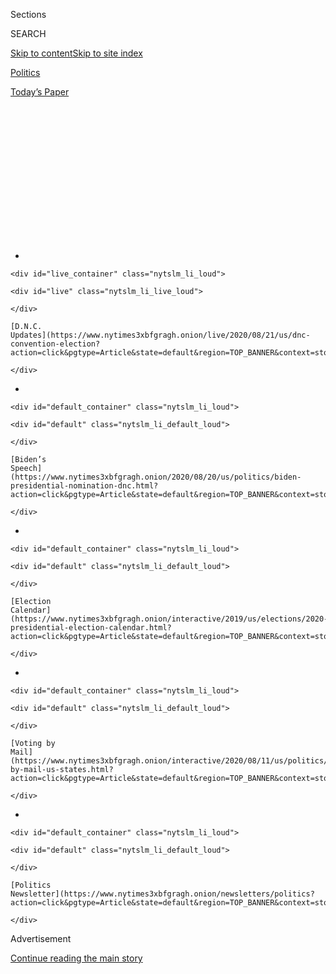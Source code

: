<div id="app">

<div>

<div>

<div>

<div class="NYTAppHideMasthead css-1q2w90k e1suatyy0">

<div class="section css-ui9rw0 e1suatyy2">

<div class="css-eph4ug er09x8g0">

<div class="css-6n7j50">

</div>

<span class="css-1dv1kvn">Sections</span>

<div class="css-10488qs">

<span class="css-1dv1kvn">SEARCH</span>

</div>

[Skip to content](#site-content)[Skip to site
index](#site-index)

</div>

<div id="masthead-section-label" class="css-1wr3we4 eaxe0e00">

[Politics](https://www.nytimes3xbfgragh.onion/section/politics)

</div>

<div class="css-10698na e1huz5gh0">

</div>

</div>

<div id="masthead-bar-one" class="section hasLinks css-15hmgas e1csuq9d3">

<div class="css-uqyvli e1csuq9d0">

</div>

<div class="css-1uqjmks e1csuq9d1">

</div>

<div class="css-9e9ivx">

[](https://myaccount.nytimes3xbfgragh.onion/auth/login?response_type=cookie&client_id=vi)

</div>

<div class="css-1bvtpon e1csuq9d2">

[Today’s
Paper](https://www.nytimes3xbfgragh.onion/section/todayspaper)

</div>

</div>

</div>

</div>

<div data-aria-hidden="false">

<div id="site-content" data-role="main">

<div>

<div class="css-1aor85t" style="opacity:0.000000001;z-index:-1;visibility:hidden">

<div class="css-1hqnpie">

<div class="css-epjblv">

<span class="css-17xtcya">[Politics](/section/politics)</span><span class="css-x15j1o">|</span><span class="css-fwqvlz">‘He
Hasn’t Been Here’: Why Joe Biden Lags in Super Tuesday
States</span>

</div>

<div class="css-k008qs">

<div class="css-1iwv8en">

<span class="css-18z7m18"></span>

<div>

</div>

</div>

<span class="css-1n6z4y">https://nyti.ms/2PsJ5Xm</span>

<div class="css-1705lsu">

<div class="css-4xjgmj">

<div class="css-4skfbu" data-role="toolbar" data-aria-label="Social Media Share buttons, Save button, and Comments Panel with current comment count" data-testid="share-tools">

  - 
  - 
  - 
  - 
    
    <div class="css-6n7j50">
    
    </div>

  - 

</div>

</div>

</div>

</div>

</div>

</div>

<div class="css-13pd83m">

<div id="NYT_TOP_BANNER_REGION">

<div>

<div id="styln-elections-notifications-menu" class="section css-l08pwh interactive-content interactive-size-medium">

<div class="css-17ih8de interactive-body">

<div class="nytslm_innerContainer" data-aria-live="polite">

<div class="nytslm_title">

</div>

  - 
    
    <div id="live_container" class="nytslm_li_loud">
    
    <div id="live" class="nytslm_li_live_loud">
    
    </div>
    
    [D.N.C.
    Updates](https://www.nytimes3xbfgragh.onion/live/2020/08/21/us/dnc-convention-election?action=click&pgtype=Article&state=default&region=TOP_BANNER&context=storylines_menu)
    
    </div>

  - 
    
    <div id="default_container" class="nytslm_li_loud">
    
    <div id="default" class="nytslm_li_default_loud">
    
    </div>
    
    [Biden’s
    Speech](https://www.nytimes3xbfgragh.onion/2020/08/20/us/politics/biden-presidential-nomination-dnc.html?action=click&pgtype=Article&state=default&region=TOP_BANNER&context=storylines_menu)
    
    </div>

  - 
    
    <div id="default_container" class="nytslm_li_loud">
    
    <div id="default" class="nytslm_li_default_loud">
    
    </div>
    
    [Election
    Calendar](https://www.nytimes3xbfgragh.onion/interactive/2019/us/elections/2020-presidential-election-calendar.html?action=click&pgtype=Article&state=default&region=TOP_BANNER&context=storylines_menu)
    
    </div>

  - 
    
    <div id="default_container" class="nytslm_li_loud">
    
    <div id="default" class="nytslm_li_default_loud">
    
    </div>
    
    [Voting by
    Mail](https://www.nytimes3xbfgragh.onion/interactive/2020/08/11/us/politics/vote-by-mail-us-states.html?action=click&pgtype=Article&state=default&region=TOP_BANNER&context=storylines_menu)
    
    </div>

  - 
    
    <div id="default_container" class="nytslm_li_loud">
    
    <div id="default" class="nytslm_li_default_loud">
    
    </div>
    
    [Politics
    Newsletter](https://www.nytimes3xbfgragh.onion/newsletters/politics?action=click&pgtype=Article&state=default&region=TOP_BANNER&context=storylines_menu)
    
    </div>

</div>

</div>

</div>

</div>

</div>

</div>

<div id="top-wrapper" class="css-1sy8kpn">

<div id="top-slug" class="css-l9onyx">

Advertisement

</div>

[Continue reading the main
story](#after-top)

<div class="ad top-wrapper" style="text-align:center;height:100%;display:block;min-height:250px">

<div id="top" class="place-ad" data-position="top" data-size-key="top">

</div>

</div>

<div id="after-top">

</div>

</div>

<div>

<div id="sponsor-wrapper" class="css-1hyfx7x">

<div id="sponsor-slug" class="css-19vbshk">

Supported by

</div>

[Continue reading the main
story](#after-sponsor)

<div id="sponsor" class="ad sponsor-wrapper" style="text-align:center;height:100%;display:block">

</div>

<div id="after-sponsor">

</div>

</div>

<div class="css-186x18t">

</div>

<div class="css-ls6wgr ehdk2mb0">

# ‘He Hasn’t Been Here’: Why Joe Biden Lags in Super Tuesday States

</div>

Joseph R. Biden Jr. is counting on a victory in South Carolina to revive
his candidacy. But a daunting challenge awaits next week in states where
he has limited resources.

<div class="css-79elbk" data-testid="photoviewer-wrapper">

<div class="css-z3e15g" data-testid="photoviewer-wrapper-hidden">

</div>

<div class="css-1a48zt4 ehw59r15" data-testid="photoviewer-children">

![<span class="css-16f3y1r e13ogyst0" data-aria-hidden="true">Former
Vice President Joseph R. Biden Jr. spoke outside of a Mexican restaurant
in Los Angeles in
December.</span><span class="css-cnj6d5 e1z0qqy90" itemprop="copyrightHolder"><span class="css-1ly73wi e1tej78p0">Credit...</span><span><span>Brittainy
Newman/The New York
Times</span></span></span>](https://static01.graylady3jvrrxbe.onion/images/2020/02/26/us/politics/26biden-supertuesday1/merlin_166230159_1e7bc3bb-8833-4941-bdf2-ae8074e87204-articleLarge.jpg?quality=75&auto=webp&disable=upscale)

</div>

</div>

<div class="css-18e8msd">

<div class="css-pdw9fk epjyd6m0">

<div class="css-1txwxcy ey68jwv0" data-aria-hidden="true">

[![Thomas
Kaplan](https://static01.graylady3jvrrxbe.onion/images/2019/08/28/reader-center/author-thomas-kaplan/author-thomas-kaplan-thumbLarge-v2.png
"Thomas Kaplan")](https://www.nytimes3xbfgragh.onion/by/thomas-kaplan)[![Katie
Glueck](https://static01.graylady3jvrrxbe.onion/images/2020/01/29/reader-center/author-katie-glueck/author-katie-glueck-thumbLarge.png
"Katie Glueck")](https://www.nytimes3xbfgragh.onion/by/katie-glueck)

</div>

<div class="css-1baulvz">

By [<span class="css-1baulvz" itemprop="name">Thomas
Kaplan</span>](https://www.nytimes3xbfgragh.onion/by/thomas-kaplan) and
[<span class="css-1baulvz last-byline" itemprop="name">Katie
Glueck</span>](https://www.nytimes3xbfgragh.onion/by/katie-glueck)

</div>

</div>

  - 
    
    <div class="css-ld3wwf e16638kd2">
    
    Published Feb. 26, 2020Updated March 6,
    2020
    
    </div>

  - 
    
    <div class="css-4xjgmj">
    
    <div class="css-pvvomx" data-role="toolbar" data-aria-label="Social Media Share buttons, Save button, and Comments Panel with current comment count" data-testid="share-tools">
    
      - 
      - 
      - 
      - 
        
        <div class="css-6n7j50">
        
        </div>
    
      - 
    
    </div>
    
    </div>

</div>

</div>

<div class="section meteredContent css-1r7ky0e" name="articleBody" itemprop="articleBody">

<div class="css-1fanzo5 StoryBodyCompanionColumn">

<div class="css-53u6y8">

LOS ANGELES — On the day before in-person early voting was to begin
across California’s most populous county, there was no sign of life at
[Joseph R. Biden
Jr.’s](https://www.nytimes3xbfgragh.onion/interactive/2020/us/elections/joe-biden.html)
campaign office in East Los Angeles last Friday. A metal gate out front
was padlocked shut, with a missed-delivery notice from the Postal
Service wedged into it.

In a strip mall a mile away, a campaign office for Senator [Bernie
Sanders](https://www.nytimes3xbfgragh.onion/interactive/2020/us/elections/bernie-sanders.html)
was humming with activity. Field organizers were busy calling
supporters, and every so often the ding of a bell signaled that another
volunteer was on board.

Mr. Biden is counting on a win in the South Carolina primary on Saturday
to help position him as the leading moderate challenger to Mr. Sanders,
after three straight losses shredded Mr. Biden’s status as the onetime
front-runner. But even if he succeeds in South Carolina, his lack of
resources and thin campaign organization in California and other states
that vote next week on [Super
Tuesday](https://www.nytimes3xbfgragh.onion/live/2020/super-tuesday-03-03)
present a daunting challenge to a candidacy already on precarious
footing.

Interviews with party leaders in half a dozen Super Tuesday states
suggest that the same vulnerabilities that plagued Mr. Biden beginning
in Iowa — subpar organization, limited outreach to local Democrats and a
late start to campaigning — are holding him back in the states that next
week will dole out a third of the total delegates in the Democratic
primary.

</div>

</div>

<div class="css-1fanzo5 StoryBodyCompanionColumn">

<div class="css-53u6y8">

Mr. Biden’s on-the-ground operations, these Democrats said, are easily
dwarfed by those of Mr. Sanders and [Michael R.
Bloomberg](https://www.nytimes3xbfgragh.onion/interactive/2020/us/elections/michael-bloomberg.html),
the moderate former mayor of New York who has plainly cut into Mr.
Biden’s standing in some of these states even as he faces his own
mounting challenges in the race.

“Arkansas was, in my opinion, going to be a default Biden state,” said
Michael John Gray, the chairman of the Democratic Party of Arkansas. “He
hasn’t been here. Of all the campaigns, the least organized in Arkansas
is Biden.”

Other candidates like Mr. Sanders, of Vermont, are already campaigning
in Super Tuesday states, holding events that excite supporters and
generate news media coverage. But Mr. Biden has planted himself
elsewhere, after his fourth-place finish in Iowa and fifth-place New
Hampshire result threw even his expected firewall of South Carolina into
doubt.

He devoted last week to Nevada, where he pulled off the second-place
finish that he was aiming for, and this week he is scheduled to be in
South Carolina every day before Saturday’s primary, which he says he
will win. Aside from fund-raising, he has not campaigned in a Super
Tuesday state in over a month, though he is planning to visit North
Carolina, Alabama, Virginia, Texas and California between Saturday and
Tuesday.

After the disastrous first two contests, the Biden campaign also moved
staff members from Super Tuesday states to Nevada and South Carolina to
provide extra manpower there.

</div>

</div>

<div class="css-1fanzo5 StoryBodyCompanionColumn">

<div class="css-53u6y8">

“Bernie has a ground game because he naturally has a ground game; his
whole campaign is a grass-roots campaign,” said Gilberto Hinojosa, the
Democratic Party chairman in Texas, the second-biggest delegate prize on
the Super Tuesday map. “Bloomberg has funded a ground game. Elizabeth
Warren has a ground game because she started organizing in Texas a long
time
ago.”

<div id="NYT_MAIN_CONTENT_1_REGION" class="css-9tf9ac">

<div>

<div id="styln-nfldraft-updates-block" class="section interactive-content interactive-size-medium css-1ftcdic">

<div class="css-17ih8de interactive-body">

<div id="styln-briefing-block">

<div class="briefing-block-header-section">

# [Latest Updates: 2020 Election](https://www.nytimes3xbfgragh.onion/live/2020/08/21/us/dnc-convention-election?action=click&pgtype=Article&state=default&region=MAIN_CONTENT_1&context=storylines_live_updates)

</div>

<div class="briefing-block-lb-items">

<div class="briefing-block-update-time active">

[19m
ago](https://www.nytimes3xbfgragh.onion/live/2020/08/21/us/dnc-convention-election?action=click&pgtype=Article&state=default&region=MAIN_CONTENT_1&context=storylines_live_updates#untraceable-cash-flows-into-super-pacs-supporting-both-presidential-candidates)

</div>

<div>

[Untraceable cash flows into super PACs supporting both presidential
candidates.](https://www.nytimes3xbfgragh.onion/live/2020/08/21/us/dnc-convention-election?action=click&pgtype=Article&state=default&region=MAIN_CONTENT_1&context=storylines_live_updates#untraceable-cash-flows-into-super-pacs-supporting-both-presidential-candidates)

</div>

<div class="briefing-block-update-time active">

[19m
ago](https://www.nytimes3xbfgragh.onion/live/2020/08/21/us/dnc-convention-election?action=click&pgtype=Article&state=default&region=MAIN_CONTENT_1&context=storylines_live_updates#on-fox-news-the-president-floats-sending-law-enforcement-officials-to-the-polls)

</div>

<div>

[On Fox News, the president floats sending law enforcement officials to
the
polls.](https://www.nytimes3xbfgragh.onion/live/2020/08/21/us/dnc-convention-election?action=click&pgtype=Article&state=default&region=MAIN_CONTENT_1&context=storylines_live_updates#on-fox-news-the-president-floats-sending-law-enforcement-officials-to-the-polls)

</div>

<div class="briefing-block-update-time active">

[19m
ago](https://www.nytimes3xbfgragh.onion/live/2020/08/21/us/dnc-convention-election?action=click&pgtype=Article&state=default&region=MAIN_CONTENT_1&context=storylines_live_updates#how-biden-and-trump-indirectly-laid-out-the-choice-america-faces)

</div>

<div>

[How Biden (and Trump, indirectly) laid out the choice America
faces.](https://www.nytimes3xbfgragh.onion/live/2020/08/21/us/dnc-convention-election?action=click&pgtype=Article&state=default&region=MAIN_CONTENT_1&context=storylines_live_updates#how-biden-and-trump-indirectly-laid-out-the-choice-america-faces)

</div>

</div>

<div class="briefing-block-footer">

<div class="briefing-block-footer-meta">

[See more
updates](https://www.nytimes3xbfgragh.onion/live/2020/08/21/us/dnc-convention-election?action=click&pgtype=Article&state=default&region=MAIN_CONTENT_1&context=storylines_live_updates)

</div>

</div>

</div>

</div>

</div>

</div>

</div>

As for Mr. Biden, he said, “I haven’t seen anything other than the
events he’s had in Texas.”

</div>

</div>

<div class="css-79elbk" data-testid="photoviewer-wrapper">

<div class="css-z3e15g" data-testid="photoviewer-wrapper-hidden">

</div>

<div class="css-1a48zt4 ehw59r15" data-testid="photoviewer-children">

![<span class="css-16f3y1r e13ogyst0" data-aria-hidden="true">A
supporter of Senator Bernie Sanders after a rally in Austin, Texas, on
Sunday. </span><span class="css-cnj6d5 e1z0qqy90" itemprop="copyrightHolder"><span class="css-1ly73wi e1tej78p0">Credit...</span><span>Tamir
Kalifa for The New York
Times</span></span>](https://static01.graylady3jvrrxbe.onion/images/2020/02/26/us/politics/26biden-supertuesday4/merlin_169423647_5907326c-b350-4632-b6c5-564ceb67ffd2-articleLarge.jpg?quality=75&auto=webp&disable=upscale)

</div>

</div>

<div class="audioFigureHeading">

<div class="css-1et479a">

![](https://static01.graylady3jvrrxbe.onion/images/2017/01/29/podcasts/the-daily-album-art/the-daily-album-art-articleInline-v2.jpg?quality=75&auto=webp&disable=upscale)

</div>

### Listen to ‘The Field’: Biden’s Last Hope

<span class="css-59o34k">Could winning the crucial black vote in South
Carolina change the course of the former vice president’s struggling
campaign?</span>

</div>

<div class="css-qe9gm7">

<div>

<div class="css-1g7y0i5 e1drnplw0">

<div class="css-1ceswkc e1drnplw1">

</div>

<div class="css-f2fzwx e1drnplw2">

<div data-aria-labelledby="modal-title" data-role="region">

<div id="modal-title" class="css-mln36k">

transcript

</div>

<div class="css-pbq7ev">

</div>

<span>Back to The
Daily</span>

<div class="css-f6lhej">

<div class="css-1ialerq">

<div class="css-1701swk">

bars

</div>

<div>

<div class="css-1t7yl1y">

0:00/40:43

</div>

<div class="css-og85jy">

\-40:43

</div>

</div>

</div>

</div>

<div class="css-15fbio0">

<div class="css-1p4nyns">

transcript

## Listen to ‘The Field’: Biden’s Last Hope

### Hosted by Michael Barbaro; produced by Clare Toeniskoetter, Annie Brown and Austin Mitchell; with help from Rachel Quester; and edited by Lisa Tobin

#### Could winning the crucial black vote in South Carolina change the course of the former vice president’s struggling campaign?

</div>

  - astead herndon  
    Hello.

  - bishop theodore myers  
    Hello. How are you?

  - astead herndon  
    I’m doing well. How are you?

  - bishop theodore myers  
    Very good. Thank you.

  - astead herndon  
    It’s a beautiful church. And I’m not even inside yet, and I already
    know. My name’s Astead. I’m a reporter.

  - bishop theodore myers  
    Hi.

  - astead herndon  
    And I’m glad to meet you.

  - bishop theodore myers  
    Good to see you. You know what makes a beautiful church, though?

  - astead herndon  
    What makes it?

  - bishop theodore myers  
    Beautiful people.

  - \[laughter\]

astead herndon

From The New York Times, this is “The Field.” I’m Astead Herndon in
South Carolina.

  - clare toeniskoetter  
    How many people fit in here?

  - bishop theodore myers  
    In here, we can fit about 1,400.

  - clare toeniskoetter  
    Wow.

  - bishop theodore myers  
    Now, when I built this, I didn’t have a congregation like that. But
    this area doesn’t have anything. And because it doesn’t, you had to
    build something, not for the present but for the future. Build for
    where you want it to go, as opposed to where it is.

  - astead herndon  
    Do politicians come?

  - bishop theodore myers  
    Yeah, they come around.

  - astead herndon  
    Mm-hm.

  - clare toeniskoetter  
    Why do you think so many politicians come to churches in South
    Carolina?

  - bishop theodore myers  
    It is the place where you can impact the most people at any given
    point in time.

  - annie brown  
    With black people?

  - bishop theodore myers  
    Yeah, black people. Black people generally go to church.

  - \[singing\]

  - archived recording  
    Let us stand for the call to worship. (SINGING) Praise Him.
    
    Praise Him.

astead herndon

In South Carolina, more than 65 percent of the Democratic electorate is
made up of black voters. And it’s the first primary that really
represents a test of how these candidates can do among black voters
nationally.

  - archived recording  
    We have someone here today that we know. We’ve seen him. We know his
    record. He served with someone we really cared about.

astead herndon

And no candidate has staked more of their campaign on the black vote —

  - archived recording (david mack)  
    Ladies and gentlemen, the next president of the United States, Joe
    Biden.

astead herndon

— than Joe Biden.

  - archived recording (joe biden)  
    Reverend Dr. Holt, thank you for inviting me into God’s house today.
    I really appreciate it. Thank you, thank you, thank you.

astead herndon

And as Joe Biden has experienced these early defeats in Iowa and New
Hampshire and Nevada, he’s been saying to voters, just wait till the
black vote shows up. Wait till I get to South Carolina.

  - archived recording (joe biden)  
    Look, this is an incredible opportunity. I want you to know,
    although I’ve had overwhelming support from the community my whole
    career, I don’t expect anything. I’m here to earn. I’m here to earn
    your vote. I’m here to earn your support.

astead herndon

As he’s experienced these results in the early states, it’s added a real
sense of pressure on South Carolina. And if Biden doesn’t win, and win
decisively, it could completely erode his chances at the Democratic
nomination.

  - archived recording (joe biden)  
    I don’t expect anything, but I know one thing. And this is real. The
    African-American community in South Carolina can make a judgment
    about who the next president on this stage is going to be. No, no.
    That’s not exaggeration. Literally, literally, you’re able to do
    this. Because when the African-American community decides, we’re
    going to move into Super Tuesday as they call it, where there’s
    significant African-American vote. You have —

astead herndon

The question is, is Biden right about his overwhelming support from
black voters? And if he’s not, and that vote splits across candidates,
what does that mean for the Democratic primary?

  - archived recording (joe biden)  
    But folks, the vote is in your hands. Not a joke. You can control
    this outcome. I’m going to do everything in my power to earn your
    respect, earn your vote.

  - astead herndon  
    I was telling them earlier that my father’s a COGIC pastor.

  - bishop theodore myers  
    Oh yeah, COGIC?

  - astead herndon  
    Yeah, yeah.

  - clare toeniskoetter  
    And for us lay people, what does that mean?

  - bishop theodore myers  
    Church of God in Christ.

  - astead herndon  
    Just a different Pentecostal denomination.

  - bishop theodore myers  
    Both apostolic, so he’s my surrogate brother.

  - \[laughter\]

  - annie brown  
    You’re both going to heaven.

  - astead herndon  
    Yeah, yeah.

  - annie brown  
    Is that right?

  - bishop theodore myers  
    No, no, no, no — we’re both already there.

  - astead herndon  
    Yeah, right, right.

  - \[laughter\]

astead herndon

A few days ago, about two hours away from the church where Biden spoke,
I went with producers Clare Toeniskoetter and Annie Brown to Temple of
Faith Bible Way Church —

  - clare toeniskoetter  
    If you want to just sit —

  - astead herndon  
    Can I sit over here? OK, no problem.

astead herndon

— to meet Bishop Ted Myers.

  - astead herndon  
    Um, I wanted to hear just about you and how you view the primary and
    what’s going on here, but also just about your life. So how long
    have you been in South Carolina?

  - bishop theodore myers  
    Life. I’ve lived here all my life. This is home. So there’s a lot of
    history that goes into that.

  - astead herndon  
    What year — when were you born? What were year were you born?

\[music\]

  - bishop theodore myers  
    ‘44, 1944.

  - astead herndon  
    OK.

  - bishop theodore myers  
    Mm-hm.

  - astead herndon  
    What was it like growing up in Lower Richland in the, what, ‘50s,
    ‘60s?

  - bishop theodore myers  
    Well, it was basically a black community. When I went to school, I
    had to walk about five miles to go to school as a kid. And we had to
    walk on dirt roads. So when it rained, it would be like muddy and
    dirty. But you had to walk those roads if you wanted to go to
    school.

  - astead herndon  
    What was your family structure like, brothers and sisters? How many
    — how big was your family?

  - bishop theodore myers  
    We had a nice little baseball team. \[LAUGHTER\] We had a family of
    12.

  - astead herndon  
    OK.

  - bishop theodore myers  
    Yeah.

  - annie brown  
    12 kids.

  - bishop theodore myers  
    12 kids. I’m the third child. I had a brother, who was between me
    and my sister. And when he was about two years old, he became ill.
    And my father, because we didn’t have doctors close by, my father
    had to take him in his arms and walk him to a doctor, because it was
    about 10 miles away. And while he was going, my brother died in his
    arms. And so he had to bring that baby back home in his arms to my
    mother. I’m not sure he ever got over that.

  - astead herndon  
    So 10 miles so the closest doctor, five-mile walk on the dirt road
    to school, is that because Lower Richland is black?

  - bishop theodore myers  
    Listen, we didn’t have those services because, you know, we didn’t
    count. We had a lack of transportation, public transportation.
    Parents didn’t have access to jobs. We weren’t real people. We were
    just part of the environment.

  - astead herndon  
    When’s the first time you voted?

  - bishop theodore myers  
    Oh, I voted when I was 18. As soon as I was able to register, I
    registered, OK? I knew that if the voting rights was ever there, I
    didn’t have any other choice. There was nothing, because it sent us
    a message to the entire population, that we, too, have a right to be
    a part of this. And I was voting, OK? ‘64, I voted for Johnson.

  - astead herndon  
    Have you voted in every presidential ever since?

  - bishop theodore myers  
    Yeah.

  - clare toeniskoetter  
    In ‘68?

  - bishop theodore myers  
    Yeah, I voted for Humphrey in ‘68.

  - clare toeniskoetter  
    ‘72?

  - bishop theodore myers  
    I voted for McGovern. I thought that he would have been — could have
    served as a tremendous president.

  - clare toeniskoetter  
    Jimmy Carter?

  - bishop theodore myers  
    Yeah.

  - astead herndon  
    Did you back Bill Clinton?

  - bishop theodore myers  
    Yeah.

astead herndon

Bishop Myers has always voted. And year after year, cycle after cycle,
the candidate that he chooses has gone on to become the Democratic
nominee.

  - clare toeniskoetter  
    Gore?

  - bishop theodore myers  
    Yeah.

  - clare toeniskoetter  
    Kerry?

  - bishop theodore myers  
    Yeah.

astead herndon

That’s not because he’s some political psychic. Year after year, black
voters, the most loyal constituency of the Democratic Party, have
largely coalesced around a singular Democratic candidate and helped
propel that individual to the party’s nomination.

  - astead herndon  
    Obama versus Hillary, who did you support?

  - bishop theodore myers  
    Now, you know.

  - astead herndon  
    I don’t know.

  - bishop theodore myers  
    With me, I was excited. I was excited for him.

  - astead herndon  
    Bernie or Hillary?

  - bishop theodore myers  
    Hillary. Hillary.

astead herndon

So it started to become conventional wisdom. Whoever black people vote
for, that candidate will be the Democratic nominee.

  - astead herndon  
    This time around, how did you —

  - bishop theodore myers  
    Uh —

  - \[laughter\]

  - clare toeniskoetter  
    When did you start to notice Joe Biden?

  - bishop theodore myers  
    I hadn’t heard about Joe Biden before, but when Obama chose him to
    be his V.P. I figured, if Obama chose him, he didn’t have to.

astead herndon

Bishop Myers says he just had a good feeling about Biden.

  - bishop theodore myers  
    He has depth about what he’s saying, and he speaks to that from his
    heart. That’s the kind of person he is. He feels people. He’s
    touchable. You can reach Joe. I think he understands where you are.
    None of us want to see our children leave here before we do. Biden
    had to see his son die and realize that that’s going to alter him,
    you know?

astead herndon

This is something Biden talks about all the time. In 2015, he lost his
son Beau to brain cancer at just 46 years old. And this wasn’t the first
time that Biden had lost family members. In the early 1970s, right after
he had won his Senate seat, his wife and one-year-old daughter were
killed in a car crash.

  - bishop theodore myers  
    I have had it happen to me, so I know the pain.

  - annie brown  
    Had what happen to you?

  - bishop theodore myers  
    I have lost two sons.
    
    It takes, it takes something special to deal with it. A father
    losing a son. And I’m sure he had close ties with his son — what you
    gonna think? Joe Biden has had a lot of hits. That man is good to be
    able to stand. But I think that Biden has been able to pull some
    strength from that. I really believe in a connection. I can feel
    him.

\[music\]

astead herndon

It was just a month after Joe Biden lost his son that a terrible tragedy
happened in South Carolina. A white supremacist walked into a
predominantly African-American church and opened fire and killed nine
people.

As vice president, Joe Biden flies down to South Carolina, goes to the
church —

  - archived recording (joe biden)  
    I wish I could say something that would ease the pain of the
    families and of the church.

astead herndon

— and speaks with the congregation about grief.

  - archived recording (joe biden)  
    But I know from experience, and I was reminded of it again 29 days
    ago, that no words can mend a broken heart, no music can fill the
    gaping void. At least in my experience, only faith, only faith. And
    sometimes, as all the preachers in here know, sometimes even faith
    leaves you just for a second. Sometimes, you doubt.

astead herndon

It’s a powerful moment, where he relates his personal story to their
tragedy. And it’s an example of what many black South Carolinians say
about Joe Biden. That he’s been there, that they know him and that they
trust him.

  - bishop theodore myers  
    We had a meeting, and he was there, pastors and certain church
    leaders. And we had a breakfast meeting with him.

astead herndon

And when Bishop Myers got the chance to meet the vice president in
person, it sealed his affection for him. Biden lived up to the hype.

  - bishop theodore myers  
    And it was quite impressive, because he was talking then about some
    of the problems that we have and how we could overcome. Plain talk,
    no foolishness. He just laid it all out.

  - astead herndon  
    And you liked him when you met him?

  - bishop theodore myers  
    Oh, yeah. And I thought then that if ever he became a candidate
    again, that would be the time to vote him in. That would be.

  - clare toeniskoetter  
    You thought that at that moment?

  - bishop theodore myers  
    Yeah. I thought that he was the man for the job.

astead herndon

And that seemed to be true for many South Carolinians. From the moment
Biden got into the race, it seemed as if the black vote was his, and his
to lose.

  - astead herndon  
    Is that the front?

  - clare toeniskoetter  
    I think this is the front.

  - astead herndon  
    Hi, how are you?

  - bernice scott  
    I told y’all, I’ve been screaming. Y’all came to the front door.

  - astead herndon  
    I’m sorry. I couldn’t hear you.

  - bernice scott  
    That’s all right. I’m over here.

  - clare toeniskoetter  
    Come to the wrong door?

  - bernice scott  
    Y’all here now, so I might as well let y’all in on this side.

  - astead herndon  
    Are you Bernice?

  - bernice scott  
    Yes, I am.

  - astead herndon  
    It is nice to meet you. Astead. We’re from The New York Times.

  - bernice scott  
    Bernice. Yeah, yeah, come on in.

  - annie brown  
    Thank you.

  - astead herndon  
    Thank you so much.

  - bernice scott  
    That’s why I know y’all are strangers. Y’all came to the door.

  - clare toeniskoetter  
    Should we take our shoes off? Or?

  - bernice scott  
    Oh, please. No.

  - clare toeniskoetter  
    OK. They’re wet, it’s raining\!

  - \[laughter\]

astead herndon

Last Monday morning, Claire, Annie and I went to meet a woman named
Bernice Scott. She’s a longtime local political figure, the former head
of the Richland City Council, and the head of a volunteer group that’s
supporting Joe Biden.

  - clare toeniskoetter  
    Can I ask you what your shirt says?

astead herndon

They call themselves —

  - bernice scott  
    Yeah, it’s the “Reckoning Crew.” The Reckoning Crew.

astead herndon

— the Reckoning Crew.

  - annie brown  
    Hi. Are y’all excited about Saturday?

  - reckoning crew member 1  
    Yes,

  - reckoning crew member 2  
    Oh, yes, we are.

  - reckoning crew member 3  
    \[INAUDIBLE\] Victory for the V, yeah. Vice President Biden will
    win.

astead herndon

The group had gotten together to go door knocking for Biden.

  - clare toeniskoetter  
    How do you — when you door-knock, what do you say?

  - bernice scott  
    I’m Bernice Scott. I’m your neighbor. I’ve worked in this community
    all my life. I’m out campaigning for Joe Biden. Would you please
    look at him and what do you think about him? Oh, yeah, I’m for Joe
    Biden\! OK, let’s do it. Meet you at the poll. You can go early.

astead herndon

It was also clear that they felt as if their work was done.

  - clare toeniskoetter  
    How many doors? Like, how often are people for Joe versus not for
    Joe when you’re knocking on doors?

  - bernice scott  
    I haven’t ran into anybody yet not for Joe.

  - clare toeniskoetter  
    Zero? Zero people?

  - bernice scott  
    Zero.

  - reckoning crew member  
    I haven’t. I haven’t run into anyone —

astead herndon

Whether or not this has been true for the Reckoning Crew, the evidence
tells us there has been some drift away from Biden across the state.
Some has come from billionaire Tom Steyer, the businessman who’s
invested a lot of time and money in the state, and some has come from
Bernie Sanders, who has experienced some success in the early states and
is benefiting from name recognition from his last presidential run.
Biden still has a healthy lead, but these two candidates have put some
pressure on Biden in South Carolina. The latest polling tells us while
Biden is at around 35 percent, Sanders is at 20 and Steyer is at 14. But
these women are confident that the vote is still there.

  - astead herndon  
    What would be success for Joe Biden in South Carolina? On Saturday,
    when we get the votes. If he was supposed to win by 30, by 40 —

  - reckoning crew member  
    But who said that? The news media.

  - astead herndon  
    Joe Biden’s team said that he would have a big firewall in the
    state, that he would show his strength. If he only wins by a little,
    is that success?

  - reckoning crew member  
    A win is a win. It’s like getting to heaven or going to hell.
    There’s no choice there. You either go to heaven or go to hell.

  - astead herndon  
    It doesn’t matter the margins, it doesn’t matter if he squeaks it
    out?

  - reckoning crew member  
    He can squeak, peak, whatever he want to do, as long as he win.

astead herndon

But margins do matter, particularly in South Carolina. In 2008, Barack
Obama won the South Carolina primary by around 30 points. In 2016,
Hillary Clinton won the South Carolina primary by around 50 points. And
for both those candidates, it kicked off a firewall of delegates that
they would amass through black voters in the South and lead them to the
nomination. Joe Biden has bet on a similar firewall, but if he doesn’t
get those same margins — can’t replicate what Clinton and Obama did —
then even a slight win in South Carolina might be the beginning of the
end for his candidacy.

  - helen spearman  
    Yesterday, I went to church and I prayed about it, and I think, you
    know, that he really is going to win. And he’s going to win by more
    percentage than what they’re predicting. You know, I spoke to some
    people after church yesterday and um —

  - annie brown  
    So you think that the polls are wrong?

  - helen spearman  
    In my spirit, yes, I feel they are. You know, so because they had me
    all hyped up by Hillary, I had bought me a dress to wear to the
    inaugural ball, and I ain’t wore it yet.

  - \[laughter\]

  - annie brown  
    You haven’t worn it yet?

  - helen spearman  
    So I think they’re wrong. I really do.

  - annie brown  
    Do you think you’ll wear it on Saturday?

  - helen spearman  
    I might put it on and go out, because I’ll be working at the poll. I
    might put it on and go out there.

astead herndon

But we are aware of at least one woman that Bernice Scott knows who’s
left the Biden camp and gone elsewhere.

  - annie brown  
    We’re going to speak later today with a woman, Dalhi Myers.

  - bernice scott  
    \[GASPING\]

  - annie brown  
    What’s that?

  - clare toeniskoetter  
    Why’d you react that way?

  - annie brown  
    Yeah.

  - bernice scott  
    Let me tell you, I — cut that off for a second.

  - annie brown  
    Oh, OK.

  - dalhi myers  
    You look familiar.

  - astead herndon  
    Astead. It’s nice to meet you. How’s it going?

  - dalhi myers  
    Lovely to meet you. I’m Dalhi Myers.

astead herndon

So across town, we meet up with Dalhi Myers.

  - dalhi myers  
    I am a council person on the Richland County Council, District 10.

astead herndon

Who actually took Bernice Scott’s seat on the Richland County Council.

  - dalhi myers  
    I was very clear on what it took to win.

astead herndon

Dalhi says she ran an outside the box, anti-establishment, upstart
political campaign.

  - dalhi myers  
    Because I’d had to do it against a machine.

astead herndon

And the machine she describes is Bernice. Which partially explains why
we got that reaction when we said we were talking to Dalhi. But only
partially.

  - dalhi myers  
    I’m as capitalist as they come. I mean, I drive an overpriced car. I
    live in an overpriced house. I buy overpriced clothes. And I spend
    too much on where I eat, OK?

astead herndon

Dalhi considers herself conservative within the Democratic Party.

  - dalhi myers  
    I’m a pro-life Democrat, but I do believe the party’s position on
    abortion is right.

astead herndon

And so like Bernice, her choice was Joe Biden early on.

  - dalhi myers  
    And I think everybody in my family thought that. I mean, we just
    thought he could fundamentally win. And I thought he could pull
    together enough of a coalition of Democrats, moderates and
    disaffected Republicans to win. It was a “who can win? I think it’s
    Joe Biden.”

  - astead herndon  
    I mean, in some ways, that’s what the campaign is, the message that
    it’s giving to its supporters is, right? Like it’s —

  - dalhi myers  
    Yes.

  - astead herndon  
    I mean —

  - dalhi myers  
    And I now disagree with that message. I used to agree with it. I
    used to think that that was the way to win. But I guess I kind of
    woke up and realized, who wins an election saying, “I’ll take you
    backwards“?

  - archived recording (joe biden)  
    \[APPLAUSE\] There are three basic reasons why I’m running for
    president of the United States. The first is to restore the soul of
    the nation. And the second is to rebuild the backbone of this
    nation. And the third is to unify this nation. We always do better
    when we act as one America.

  - dalhi myers  
    I knew in my gut that was not a campaign that was targeted to win.
    There was just nothing inspirational about it. There was no “here is
    the case for my candidacy.” It was “let’s drive this car looking in
    the rearview mirror.” Who drives that way?

astead herndon

She goes from being a Biden volunteer to giving up on him.

  - dalhi myers  
    If you can’t motivate me to go vote for you, and I want to vote for
    you, how are you going to get people who are not inclined to go vote
    to go vote for you? I mean, if I’m sitting here going, “Well, I can
    sit that one out,” and I’m going to vote, how do you get people that
    you need to motivate to go and vote? And that’s what I saw.

astead herndon

So Dalhi went looking for a new option.

  - dalhi myers  
    About a year ago, the Sanders campaign, and most other campaigns,
    reached out to me and asked me to come and sit with the candidate,
    do a small meet-and-greet. That’s what they were doing in South
    Carolina. All of them were. It wasn’t unusual. And I said, yeah,
    I’ll come. But I teased them and said Bernie Sanders is never
    going to be my candidate. Just, he does not fit anything that is of
    interest to me. And on top of it all, just the aesthetics don’t
    work. He doesn’t brush his hair. Y’all don’t make him use gel. But I
    went and literally sat through the first introduction with a good
    friend of mine, Courtney \[INAUDIBLE\] and I just sat there
    laughing. I was like, Courtney, really? Seriously?

  - annie brown  
    What were you laughing at?

  - dalhi myers  
    Everybody was so gung-ho. I mean, it was just this room packed full
    of people, and they were rabidly cheering for Bernie. And I just
    thought it was entertaining. I really did. I didn’t take it
    seriously. I did not give it much credence. And afterwards, I
    watched, I guess —

  - archived recording (bernie sanders)  
    Thank you, Michigan\! \[CHEERING\] Thank you, Pittsburgh\!
    \[CHEERING\] Thank you, Denver\! \[CHEERING\]

  - dalhi myers  
    10, 15 Sanders rallies.

  - archived recording (bernie sanders)  
    Thank you, Santa Ana\! \[CHEERING\] Greenville, thank you very much.
    \[CHEERING\]
    
    We were told that it was going to rain, and there’d be a small
    turnout. Looks like that’s not the case. \[CHEERING\]

  - dalhi myers  
    And I just thought, nobody’s got this kind of fire and passion.
    Nobody.

  - archived recording (bernie sanders)  
    Let me thank all the people outside in a second overflow room. It’s
    a great turnout. Thank you very much. \[CHEERING\] Not only is this
    a large crowd, you are a loud crowd\! \[CHEERING\] This is a hell of
    a turnout. That’s what this is. \[CHEERING\]

  - dalhi myers  
    10,000 people. Who does that?

  - archived recording (bernie sanders)  
    We’re 20,000 people, and we had to close the doors.

  - dalhi myers  
    Who does that?

astead herndon

Of course, Sanders has always had this type of energy. It’s been one of
his hallmarks. But what Dalhi started to think was that maybe this race
isn’t about persuading moderate Republicans to vote for a Democrat over
President Trump.

  - dalhi myers  
    His approval rating is at 90 percent with the Republican Party. And
    so I’m not convinced that those same people are going to overnight
    on election day, all of a sudden, not approve of Trump enough to
    vote for a Democrat — they’re not voting for a Democrat. And so we
    have to inspire enough Democrats to go to the polls and vote. And
    that’s part of why I switched.

  - clare toeniskoetter  
    Have you ever voted for a candidate who felt more off with your
    policy goals?

  - dalhi myers  
    Mm-mm.

  - clare toeniskoetter  
    End of the day, what’s more important to you, electability or
    policies?

  - dalhi myers  
    Electability is policies.
    
    The Democratic Party is not the party of black people. It is a
    coalition party. So you have to be able to get groups of all people
    to vote for you across the Democratic Party. Black people, white
    people, Hispanics, Asians. So if you can’t get whole swaths of this
    party to vote for you, how ever will we win?

astead herndon

Dalhi represents a transition from the Biden view of electability to a
Sanders vision, an anti-establishment vision. She went from thinking
that the candidate she chooses has to appeal to moderate Republicans, to
embracing the Sanders framework of how you beat Trump — by motivating a
cross-section of voters across races and generations. In doing that, it
takes Bernie Sanders from being the least electable candidate to the
only one who can build that type of coalition.

  - dalhi myers  
    Ultraconservative people like me who are voting for Bernie Sanders.
    I mean, that’s shock of all shocks. All of my friends are like,
    Dalhi, really? Seriously? When did you decide that this made sense?
    And so they are surprised, and they’ve known me all my life. But I
    think there’s enough diversity in the black community to still
    surprise people. I think people have, for far too long, thought that
    all black people were this monolithic think block, sort of like the
    Borg from “Star Trek,” you know? We are all the same, and there’s,
    you know, these connected wires, making us all think the same way.
    But that is not true.

  - astead herndon  
    I mean, just to keep on this point, it feels like a unique thing of
    this primary, is that unlike Obama or Clinton, it seems likely that
    there will not be a runaway winner with black voters.

  - dalhi myers  
    Right.

  - astead herndon  
    But it also makes the group’s voting power, or determinative power,
    less in the primary. Right? Like if the person wins by a small
    plurality, that doesn’t mean the same as when Biden — when Clinton
    won by 60 or when Obama won by 70. Isn’t there some irony there?
    Like, isn’t it like — it seems as if you’re advocating for a new
    form of politics, but at the same time, the community, the state you
    represent, might matter less because of that.

  - dalhi myers  
    So if we turn that around, we could say that it matters more,
    because it reveals that you are looking at this group in the wrong
    way. And this group has decided that there are pieces here, there,
    there and there that it likes. We’re very much a diverse group
    within the party. So the group could send a message, just not one
    unified message, right? It could send the message that the old way
    of doing things, where you can run in South Carolina and pass out a
    bunch of dollar bills and think that that’s the end of it, or feed
    people a chicken sandwich or a fish fry —

  - astead herndon  
    Or go to church.

  - dalhi myers  
    Or go to church. That’s absolutely true. My church, you can’t do
    that. But I do think the old way of speaking to people, reaching
    people, and sort of lemming-like, sending them off to do a thing, it
    doesn’t work.

  - astead herndon  
    How’s your convincing efforts with your family going?

  - dalhi myers  
    I think I’m winning.

  - bishop theodore myers  
    Oh\! Uh, Dalhi Myers is, of course, my daughter. And I’m her proud
    father. And she owes me for that.

  - \[laughter\]

astead herndon

This, again, is Bishop Myers —

  - bishop theodore myers  
    I think that Joe Biden is an honest person, open person. But I don’t
    think that he is as — I don’t think that he is as forceful on issues
    as he has been in the past.

astead herndon

— who has undergone his own sort of transformation in the last couple of
weeks.

  - bishop theodore myers  
    That luster is just not there. It has not been exciting. It may just
    be that he wants to kind of be that moderate voice, that voice of
    moderation. And we don’t need a voice of moderation right now. We
    need someone who can scream — loud. Do something, in light of what
    is happening to the country and to us brown people, you know?
    They’re saying, let’s go back to normal. Let’s get back to — What
    is normal? Normal got us to where we are. Shoot, if I’m normal, that
    means that you’ve got your foot on my neck, and I’m stuck here
    screaming, help, help\! And you’re saying, it’s all right. I’ll be
    here next week.

astead herndon

Now, Dalhi hasn’t convinced her father to vote for Bernie Sanders. He’s
of his own generation and is looking at this political moment with his
own lens.

  - bishop theodore myers  
    I just, I just knew that if it was not Joe, who would it be? And I
    just waited for the chips to fall. I guess I was kind of wavering,
    looking at the field, and then I met Tom.

  - archived recording (commercial voice-over)  
    South Carolina has a chance to make history, but we have to get this
    right. The status quo just won’t do.

astead herndon

Tom Steyer. Billionaire businessman who has pumped advertising dollars
and organizing staff throughout the state of South Carolina.

  - archived recording (commercial voice-over)  
    That’s why South Carolinians are choosing Tom Steyer. He’s fought
    for —

astead herndon

He specifically has been trying to woo older black voters, who might be
feeling a little nervous about Joe Biden’s candidacy.

  - clare toeniskoetter  
    Do you remember when you first heard Tom Steyer’s name? Did you see
    commercials?

  - bishop theodore myers  
    Uh-huh.

  - clare toeniskoetter  
    That’s one thing people talk about with Tom Steyer — that it’s his
    money, that he’s kind of bought these votes.

  - bishop theodore myers  
    Well, no way. I never want anyone to ever say that money could buy
    my vote. My vote is too expensive. He really — I mean, he had a
    plan. Joe doesn’t have a plan, or he doesn’t bring forth this plan.
    I think he thought that he did not have to do that. And that’s what
    hurt.

astead herndon

What’s significant about people like Bishop Myers turning away from
Biden’s candidacy is that it shows that it’s not just younger voters who
are looking for something a little different. The black vote seems to be
splintering across demographics.

  - bishop theodore myers  
    Guys, it’s been a pleasure meeting you.

  - annie brown  
    Such a pleasure. Thank you.

  - bishop theodore myers  
    My joy.

  - astead herndon  
    Thank you so much. I really appreciate it.

  - bishop theodore myers  
    Thank you.

  - astead herndon  
    \[INAUDIBLE\]

  - bishop theodore myers  
    All right.

\[music\]

  - \[phone dialing\]

  - annie brown  
    He’s probably not going to answer.

  - bishop theodore myers  
    Hello\!

  - astead herndon  
    Hi, how are you, Bishop?

  - bishop theodore myers  
    I’m fine.

astead herndon

A few days after we talked to Bishop Myers, we got word that he was
planning to vote early.

  - astead herndon  
    We know we keep bothering you. We gotta get an answer.

astead herndon

But he was second-guessing his vote for Tom Steyer.

  - bishop theodore myers  
    You gotta get an answer?

  - astead herndon  
    Yeah, did you vote?

  - bishop theodore myers  
    Yeah, I voted.

  - astead herndon  
    All right, so drum roll. How did it end up?

  - bishop theodore myers  
    \[LAUGHING\] Well, I’ll tell you like this. I really had a searching
    of the soul in there, and a few things really got me where I’m at
    \[INAUDIBLE\].

astead herndon

Two things have happened since we had last spoke. In the Democratic
debate, candidates universally went after Bernie Sanders, putting him on
the defensive. And the most important political figure in South
Carolina, Congressman Jim Clyburn, he endorsed Joe Biden.

  - bishop theodore myers  
    The piling on of Sanders, the possibility of Steyer not doing much,
    and I looked at Jim Clyburn having come out for Joe Biden, and I did
    not want to give Bernie a bad send-off in South Carolina. So I voted
    for Joe.

  - astead herndon  
    So you voted for what?

  - bishop theodore myers  
    I voted for Joe.

  - astead herndon  
    You voted for Joe?

  - bishop theodore myers  
    No, I’m just joking.

  - \[laughter\]

  - astead herndon  
    I was like, wait, what? What a plot twist\!

  - \[laughter\]

  - bishop theodore myers  
    I voted for Bernie.

  - astead herndon  
    Oh, wow\!

astead herndon

Even though Tom Steyer was still his favorite candidate, he felt as if
voting for him would be a throwaway.

</div>

</div>

</div>

</div>

</div>

</div>

<div class="css-1fanzo5 StoryBodyCompanionColumn">

<div class="css-53u6y8">

Certainly, Mr. Biden, the former vice president, has a long list of
congressional endorsers. He enjoys widespread name recognition and a
reservoir of good will within the party. His rivals have [many
vulnerabilities](https://www.nytimes3xbfgragh.onion/2020/02/25/us/politics/south-carolina-debate-recap.html)
that are increasingly [being
litigated](https://www.nytimes3xbfgragh.onion/2020/02/20/us/politics/bloomberg-nevada-debate.html)
in the national spotlight, and a decisive victory in South Carolina, his
allies hope, could catapult him into a strong showing on Tuesday.

On Wednesday, he picked up [the
endorsement](https://www.nytimes3xbfgragh.onion/live/2020/south-carolina-debate-primary-02-26#jim-clyburn-endorsement)
of Representative James E. Clyburn of South Carolina, the most
influential Democrat in the state, giving him a boost in the final days
before Saturday’s primary.

Yet a number of Democratic state chairmen and other party leaders said
in the last week that outreach from Mr. Biden continued to be light.
Some said they had not heard from Mr. Biden personally — a contrast with
Mr. Bloomberg — and Mary Mancini, the chairwoman of the Tennessee
Democratic Party, said on Monday that she had not heard from Mr. Biden’s
senior staff, either. She said Mr. Biden had a “natural constituency” in
the state, but added, “Biden might be taking those voters for granted.”

Anthony Daniels, the state House minority leader in Alabama, said,
“Whoever was guarding the hen house in Alabama obviously didn’t do
their job in making sure a certain level of engagement was where it
needed to be.”

</div>

</div>

<div class="css-1fanzo5 StoryBodyCompanionColumn">

<div class="css-53u6y8">

One of Mr. Biden’s biggest problems is that he is sorely outmatched when
it comes to money. He entered February with [just over $7 million on
hand](https://www.nytimes3xbfgragh.onion/interactive/2020/02/21/us/politics/democratic-fundraising-numbers-february.html),
less than half of what Mr. Sanders had, and he cannot keep pace with Mr.
Bloomberg and another billionaire in the race, [Tom
Steyer](https://www.nytimes3xbfgragh.onion/interactive/2020/us/elections/tom-steyer.html).

That financial disadvantage has ramifications both for television
advertising and for staffing: Multiple North Carolina Democrats, for
example, said they knew of only one Biden campaign staff member in the
state. Mr. Bloomberg’s campaign, by comparison, said it had more than
125 staff members there. The Biden team said it had a staff “in the
double digits” in North Carolina.

In California, Mr. Bloomberg has 24 offices and more than 300 staff
members, while Mr. Sanders has 23 offices and just over 100 staff
members, according to their campaigns. The Biden office in East Los
Angeles is the only one in the state, and his campaign declined to say
how many staff members it had on the ground.

“Could he do more if he had more money? Absolutely,” said Hilda L.
Solis, a Biden supporter who served as labor secretary during President
Barack Obama’s administration and is now a Los Angeles County
supervisor. But she noted that Mr. Biden had the advantage of already
being widely
known.

</div>

</div>

<div class="css-79elbk" data-testid="photoviewer-wrapper">

<div class="css-z3e15g" data-testid="photoviewer-wrapper-hidden">

</div>

<div class="css-1a48zt4 ehw59r15" data-testid="photoviewer-children">

<div class="css-1xdhyk6 erfvjey0">

<span class="css-1ly73wi e1tej78p0">Image</span>

<div class="css-zjzyr8">

<div data-testid="lazyimage-container" style="height:241.02222222222224px">

</div>

</div>

</div>

<span class="css-16f3y1r e13ogyst0" data-aria-hidden="true">Former Mayor
Michael R. Bloomberg has 24 field offices in California, his campaign
says.</span><span class="css-cnj6d5 e1z0qqy90" itemprop="copyrightHolder"><span class="css-1ly73wi e1tej78p0">Credit...</span><span>Frederic
J. Brown/Agence France-Presse — Getty Images</span></span>

</div>

</div>

<div class="css-1fanzo5 StoryBodyCompanionColumn">

<div class="css-53u6y8">

Mr. Biden has also been conspicuously absent from the airwaves in Super
Tuesday states. His campaign announced on Wednesday that it would run
television, radio and digital ads in some of those states, but described
the ad campaign as only a “six-figure” effort. In comparison, Mr.
Bloomberg has spent $184 million on television ads in Super Tuesday
states, Mr. Steyer has spent $37 million and Mr. Sanders has spent $14
million, according to Advertising Analytics, an ad tracking firm.

“It’s to the point where you can ask a 14-year-old who’s running for
president, they’re going to say ‘Bloomberg,’” said Mr. Gray, the
Arkansas Democratic chairman.

</div>

</div>

<div class="css-1fanzo5 StoryBodyCompanionColumn">

<div class="css-53u6y8">

Even one of Mr. Biden’s national co-chairs, Mayor Eric Garcetti of Los
Angeles, has taken notice of the onslaught of Bloomberg ads. “I don’t
think there’s a game I can play on my phone or a clip I can watch
without there being an ad not just from him but from Tom Steyer as
well,” he told reporters while campaigning for Mr. Biden in Nevada
this month.

“That said, there’s a deeper connection that’s more emotional about Joe
Biden,” Mr. Garcetti added. “That’s worth in itself millions and
millions of dollars.”

In next week’s contests, Mr. Biden’s team is focusing on congressional
districts that play to his strengths, and where many other candidates
are likely to struggle to reach the 15 percent threshold to receive
delegates.

The Biden campaign is hoping for particularly strong performances in
districts with many voters of color, like Alabama’s Seventh
Congressional District, a majority black district represented in the
House by Terri A. Sewell, and North Carolina’s First Congressional
District, which also has a large black population and is represented by
G. K. Butterfield.

Both Ms. Sewell and Mr. Butterfield have endorsed Mr.
Biden.

</div>

</div>

<div class="css-79elbk" data-testid="photoviewer-wrapper">

<div class="css-z3e15g" data-testid="photoviewer-wrapper-hidden">

</div>

<div class="css-1a48zt4 ehw59r15" data-testid="photoviewer-children">

<div class="css-1xdhyk6 erfvjey0">

<span class="css-1ly73wi e1tej78p0">Image</span>

<div class="css-zjzyr8">

<div data-testid="lazyimage-container" style="height:257.77777777777777px">

</div>

</div>

</div>

<span class="css-16f3y1r e13ogyst0" data-aria-hidden="true">Mr. Biden is
counting on a victory in South Carolina on Saturday to help position him
as the leading moderate in the
race.</span><span class="css-cnj6d5 e1z0qqy90" itemprop="copyrightHolder"><span class="css-1ly73wi e1tej78p0">Credit...</span><span>Travis
Dove for The New York Times</span></span>

</div>

</div>

<div class="css-1fanzo5 StoryBodyCompanionColumn">

<div class="css-53u6y8">

In California, in addition to Mr. Garcetti and Ms. Solis, his supporters
include Senator Dianne Feinstein, the mayors of Sacramento and Long
Beach, and several members of the state’s congressional delegation.

But an impressive list of endorsements does not necessarily translate
into votes, as was apparent in Iowa, where Mr. Biden had the backing of
former Gov. Tom Vilsack as well as two of the state’s three Democratic
House members and yet still performed poorly.

</div>

</div>

<div class="css-1fanzo5 StoryBodyCompanionColumn">

<div class="css-53u6y8">

Mr. Biden’s East Los Angeles office, located in a county with a
population exceeding 10 million, was only barely more active during a
return visit over the weekend. The padlocked gate was eventually
unlocked, but when an event for volunteers got underway on Saturday,
only a handful of people had shown up.

Inside the campaign office, seven large round tables were surrounded by
chairs, and it was not hard to get a seat. There were fewer people
making phone calls than there were tables.

Thomas Kaplan reported from Los Angeles, and Katie Glueck from
Charleston,
S.C.

</div>

</div>

<div>

</div>

</div>

<div>

</div>

<div>

</div>

<div id="NYT_BELOW_MAIN_CONTENT_REGION">

<div>

<div id="STLYN_guide_v1_STYLN_guide_a" class="section css-l08pwh interactive-content interactive-size-medium">

<div class="css-17ih8de interactive-body">

<div class="g-story g-freebird g-max-limit" data-preview-slug="styln-scroll-guide">

</div>

<div id="g-electionguide-id" class="g-electionguide">

<div class="g-electionguide-container">

<div class="g-electionguide-wrapper">

<div class="g-electionguide-logo">

</div>

# Our 2020 Election Guide

Updated Aug. 20, 2020

  - 
    
    -----
    
    ## Convention Recap
    
      - Joe Biden accepted the Democratic nomination, urging Americans
        to have faith that they could [“overcome this season of
        darkness.”](https://www.nytimes3xbfgragh.onion/2020/08/20/us/politics/Joe-Biden-accepts-democratic-nomination.html?action=click&pgtype=Article&state=default&region=BELOW_MAIN_CONTENT&context=storylines_guide)

  - 
    
    -----
    
    ## News Analysis
    
      - Looming over Mr. Biden’s nomination was the ever-present shadow
        of another man who’s poised to dominate the campaign: [Donald J.
        Trump](https://www.nytimes3xbfgragh.onion/2020/08/20/us/politics/biden-dnc-speech-trump.html?action=click&pgtype=Article&state=default&region=BELOW_MAIN_CONTENT&context=storylines_guide).

  - 
    
    -----
    
    ## Keep Up With Our Coverage
    
      - Get an
        [email](https://www.nytimes3xbfgragh.onion/newsletters/politics?action=click&pgtype=Article&state=default&region=BELOW_MAIN_CONTENT&context=storylines_guide)
        recapping the day’s news
    
    <!-- end list -->
    
      - Download our mobile app on
        [iOS](https://apps.apple.com/us/app/nytimes/id284862083?ls=1&mat_click_id=5c79ae7455014fd1bd66b5610c05b8f2-20191112-16948&referrer=mat_click_id%3D5c79ae7455014fd1bd66b5610c05b8f2-20191112-16948%26link_click_id%3D722930677036718082)
        and
        [Android](http://a.localytics.com/android?id=com.nytimes.android&referrer=utm_source%3Dother_nyt_mobile_web%26utm_medium%3DWeb%2520page%26utm_term%3DGeneral%2520Mobile%2520Page%26utm_campaign%3DNYT%2520Mobile%2520General%2520Page)
        and turn on Breaking News and Politics alerts

</div>

</div>

</div>

</div>

</div>

</div>

</div>

<div>

</div>

<div>

<div id="bottom-wrapper" class="css-1ede5it">

<div id="bottom-slug" class="css-l9onyx">

Advertisement

</div>

[Continue reading the main
story](#after-bottom)

<div id="bottom" class="ad bottom-wrapper" style="text-align:center;height:100%;display:block;min-height:90px">

</div>

<div id="after-bottom">

</div>

</div>

</div>

</div>

</div>

## Site Index

<div>

</div>

## Site Information Navigation

  - [© <span>2020</span> <span>The New York Times
    Company</span>](https://help.nytimes3xbfgragh.onion/hc/en-us/articles/115014792127-Copyright-notice)

<!-- end list -->

  - [NYTCo](https://www.nytco.com/)
  - [Contact
    Us](https://help.nytimes3xbfgragh.onion/hc/en-us/articles/115015385887-Contact-Us)
  - [Work with us](https://www.nytco.com/careers/)
  - [Advertise](https://nytmediakit.com/)
  - [T Brand Studio](http://www.tbrandstudio.com/)
  - [Your Ad
    Choices](https://www.nytimes3xbfgragh.onion/privacy/cookie-policy#how-do-i-manage-trackers)
  - [Privacy](https://www.nytimes3xbfgragh.onion/privacy)
  - [Terms of
    Service](https://help.nytimes3xbfgragh.onion/hc/en-us/articles/115014893428-Terms-of-service)
  - [Terms of
    Sale](https://help.nytimes3xbfgragh.onion/hc/en-us/articles/115014893968-Terms-of-sale)
  - [Site
    Map](https://spiderbites.nytimes3xbfgragh.onion)
  - [Help](https://help.nytimes3xbfgragh.onion/hc/en-us)
  - [Subscriptions](https://www.nytimes3xbfgragh.onion/subscription?campaignId=37WXW)

</div>

</div>

</div>

</div>
